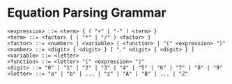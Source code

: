 # Equation Parsing Grammar

    <expression> ::= <term> { ( "+" | "-" ) <term> }
    <term> ::= <factor> { ( "*" | "/" ) <factor> }
    <factor> ::= <number> | <variable> | <function> | "(" <expression> ")"
    <number> ::= <digit> { <digit> } [ "." <digit> { <digit> } ]
    <variable> ::= <letter>
    <function> ::= <letter> "(" <expression> ")"
    <digit> ::= "0" | "1" | "2" | "3" | "4" | "5" | "6" | "7" | "8" | "9"
    <letter> ::= "a" | "b" | ... | "z" | "A" | "B" | ... | "Z"
